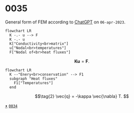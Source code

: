 # 0035
General form of FEM according to [ChatGPT](https://chat.openai.com/) on `06-apr-2023`.

```mermaid
flowchart LR
  K -.- u --> F
  K -.- u
  K["Conductivity<br>matrix"]
  u["Nodal<br>temperatures"]
  F["Nodal of<br>heat fluxes"]
```

$$\tag{1}
\mathbf{K} \mathbf{u} = \mathbf{F}.
$$

```mermaid
flowchart LR
  K --"Enery<br>conservation" --> F1
  subgraph "Heat fluxes"
    F1["Temperatures"]
  end
```

$$\tag{2}
\vec{q} = -\kappa \vec{\nabla} T.
$$


[&bull;](README.md)
[`0034`](../00/34.md)
